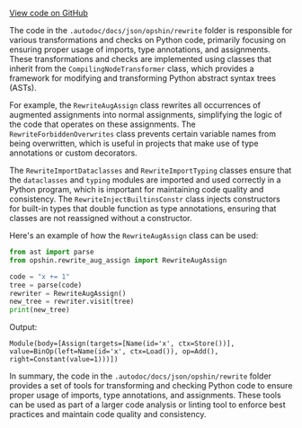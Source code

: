 [View code on GitHub](https://github.com/opshin/opshin/.autodoc/docs/json/opshin/rewrite)

The code in the `.autodoc/docs/json/opshin/rewrite` folder is responsible for various transformations and checks on Python code, primarily focusing on ensuring proper usage of imports, type annotations, and assignments. These transformations and checks are implemented using classes that inherit from the `CompilingNodeTransformer` class, which provides a framework for modifying and transforming Python abstract syntax trees (ASTs).

For example, the `RewriteAugAssign` class rewrites all occurrences of augmented assignments into normal assignments, simplifying the logic of the code that operates on these assignments. The `RewriteForbiddenOverwrites` class prevents certain variable names from being overwritten, which is useful in projects that make use of type annotations or custom decorators.

The `RewriteImportDataclasses` and `RewriteImportTyping` classes ensure that the `dataclasses` and `typing` modules are imported and used correctly in a Python program, which is important for maintaining code quality and consistency. The `RewriteInjectBuiltinsConstr` class injects constructors for built-in types that double function as type annotations, ensuring that classes are not reassigned without a constructor.

Here's an example of how the `RewriteAugAssign` class can be used:

```python
from ast import parse
from opshin.rewrite_aug_assign import RewriteAugAssign

code = "x += 1"
tree = parse(code)
rewriter = RewriteAugAssign()
new_tree = rewriter.visit(tree)
print(new_tree)
```

Output:
```
Module(body=[Assign(targets=[Name(id='x', ctx=Store())], value=BinOp(left=Name(id='x', ctx=Load()), op=Add(), right=Constant(value=1)))])
```

In summary, the code in the `.autodoc/docs/json/opshin/rewrite` folder provides a set of tools for transforming and checking Python code to ensure proper usage of imports, type annotations, and assignments. These tools can be used as part of a larger code analysis or linting tool to enforce best practices and maintain code quality and consistency.

